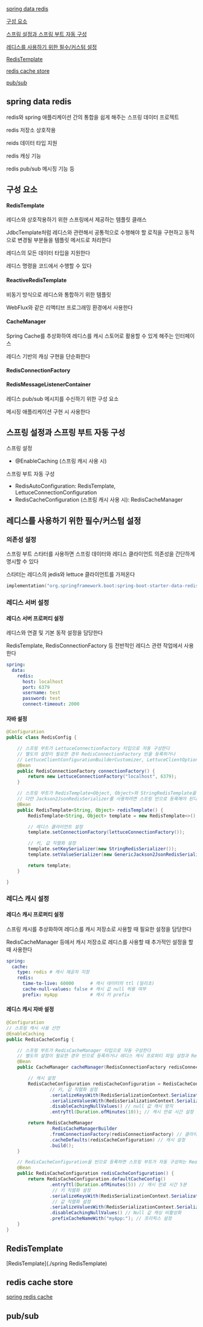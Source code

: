 [spring data redis](#spring-data-redis)

[구성 요소](#구성-요소)

[스프링 설정과 스프링 부트 자동 구성](#스프링-설정과-스프링-부트-자동-구성)

[레디스를 사용하기 위한 필수/커스텀 설정](#레디스를-사용하기-위한-필수커스텀-설정)

[RedisTemplate](#redistemplate-1)

[redis cache store](#redis-cache-store)

[pub/sub](#pubsub)

## spring data redis

redis와 spring 애플리케이션 간의 통합을 쉽게 해주는 스프링 데이터 프로젝트

redis 저장소 상호작용

reids 데이터 타입 지원

redis 캐싱 기능

redis pub/sub 메시징 기능 등


## 구성 요소

#### RedisTemplate

레디스와 상호작용하기 위한 스프링에서 제공하는 템플릿 클래스

JdbcTemplate처럼 레디스와 관련해서 공통적으로 수행해야 할 로직을 구현하고 동적으로 변경될 부분들을 템플릿 메서드로 처리한다

레디스의 모든 데이터 타입을 지원한다

레디스 명령을 코드에서 수행할 수 있다

#### ReactiveRedisTemplate

비동기 방식으로 레디스와 통합하기 위한 템플릿

WebFlux와 같은 리액티브 프로그래밍 환경에서 사용한다

#### CacheManager

Spring Cache를 추상화하여 레디스를 캐시 스토어로 활용할 수 있게 해주는 인터페이스

레디스 기반의 캐싱 구현을 단순화한다

#### RedisConnectionFactory

#### RedisMessageListenerContainer

레디스 pub/sub 메시지를 수신하기 위한 구성 요소

메시징 애플리케이션 구현 시 사용한다


## 스프링 설정과 스프링 부트 자동 구성

스프링 설정
- @EnableCaching (스프링 캐시 사용 시)

스프링 부트 자동 구성
- RedisAutoConfiguration: RedisTemplate, LettuceConnectionConfiguration
- RedisCacheConfiguration (스프링 캐시 사용 시): RedisCacheManager


## 레디스를 사용하기 위한 필수/커스텀 설정

### 의존성 설정

스프링 부트 스타터를 사용하면 스프링 데이터와 레디스 클라이언트 의존성을 간단하게 명시할 수 있다

스타터는 레디스의 jedis와 lettuce 클라이언트를 가져온다

```kotlin
implementation("org.springframework.boot:spring-boot-starter-data-redis")
```

### 레디스 서버 설정

#### 레디스 서버 프로퍼티 설정

레디스와 연결 및 기본 동작 설정을 담당한다

RedisTemplate, RedisConnectionFactory 등 전반적인 레디스 관련 작업에서 사용한다

```yaml
spring:
  data:
    redis:
      host: localhost
      port: 6379
      username: test
      password: test
      connect-timeout: 2000
```

#### 자바 설정

```java
@Configuration
public class RedisConfig {

    // 스프링 부트가 LettuceConnectionFactory 타입으로 자동 구성한다
    // 별도의 설정이 필요한 경우 RedisConnectionFactory 빈을 등록하거나
    // LettuceClientConfigurationBuilderCustomizer, LettuceClientOptionsBuilderCustomizer 빈 등록
    @Bean
    public RedisConnectionFactory connectionFactory() {
        return new LettuceConnectionFactory("localhost", 6379);
    }

    // 스프링 부트가 RedisTemplate<Object, Object>와 StringRedisTemplate을 자동 구성한다
    // 다만 Jackson2JsonRedisSerializer를 사용하려면 스프링 빈으로 등록해야 된다
    @Bean
    public RedisTemplate<String, Object> redisTemplate() {
        RedisTemplate<String, Object> template = new RedisTemplate<>();

        // 레디스 클라이언트 설정
        template.setConnectionFactory(lettuceConnectionFactory());

        // 키, 값 직렬화 설정
        template.setKeySerializer(new StringRedisSerializer());
        template.setValueSerializer(new GenericJackson2JsonRedisSerializer());

        return template;
    }

}
```

### 레디스 캐시 설정

#### 레디스 캐시 프로퍼티 설정

스프링 캐시를 추상화하여 레디스를 캐시 저장소로 사용할 때 필요한 설정을 담당한다

RedisCacheManager 등에서 캐시 저장소로 레디스를 사용할 때 추가적인 설정을 할 때 사용한다

```yaml
spring:
  cache:
    type: redis # 캐시 제공자 지정
    redis: 
      time-to-live: 60000      # 캐시 데이터의 ttl (밀리초)
      cache-null-values: false # 캐시 값 null 허용 여부
      prefix: myApp            # 캐시 키 prefix
```

#### 레디스 캐시 자바 설정

```java
@Configuration
// 스프링 캐시 사용 선언
@EnableCaching
public RedisCacheConfig {

    // 스프링 부트가 RedisCacheManager 타입으로 자동 구성한다
    // 별도의 설정이 필요한 경우 빈으로 등록하거나 레디스 캐시 프로퍼티 파일 설정과 RedisCacheConfiguration을 빈으로 등록한다
    @Bean
    public CacheManager cacheManager(RedisConnectionFactory redisConnectionFactory) {

        // 캐시 설정
        RedisCacheConfiguration redisCacheConfiguration = RedisCacheConfiguration.defaultCacheConfig()
                // 키, 값 직렬화 설정
                .serializeKeysWith(RedisSerializationContext.SerializationPair.fromSerializer(new StringRedisSerializer()))
                .serializeValuesWith(RedisSerializationContext.SerializationPair.fromSerializer(new GenericJackson2JsonRedisSerializer()))
                .disableCachingNullValues() // null 값 캐시 방지
                .entryTtl(Duration.ofMinutes(10)); // 캐시 만료 시간 설정

        return RedisCacheManager
                .RedisCacheManagerBuilder
                .fromConnectionFactory(redisConnectionFactory) // 클라이언트 설정
                .cacheDefaults(redisCacheConfiguration) // 캐시 설정
                .build();
    }

    // RedisCacheConfiguration을 빈으로 등록하면 스프링 부트가 자동 구성하는 RedisCacheManager에 설정을 반영한다
    @Bean
    public RedisCacheConfiguration redisCacheConfiguration() {
        return RedisCacheConfiguration.defaultCacheConfig()
                .entryTtl(Duration.ofMinutes(5)) // 캐시 만료 시간 5분
                 // 키 직렬화 설정
                .serializeKeysWith(RedisSerializationContext.SerializationPair.fromSerializer(new StringRedisSerializer()))
                 // 값 직렬화 설정
                .serializeValuesWith(RedisSerializationContext.SerializationPair.fromSerializer(new GenericJackson2JsonRedisSerializer()))
                .disableCachingNullValues() // Null 값 캐싱 비활성화
                .prefixCacheNameWith("myApp:"); // 프리픽스 설정
    }
}
```


## RedisTemplate

[RedisTemplate](./spring RedisTemplate)


## redis cache store

[spring redis cache](./spring%20redis%20cache.md)


## pub/sub